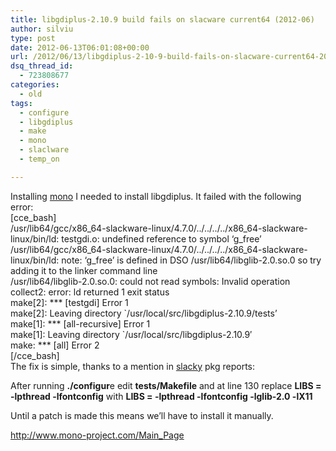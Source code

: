 ```yaml
---
title: libgdiplus-2.10.9 build fails on slacware current64 (2012-06)
author: silviu
type: post
date: 2012-06-13T06:01:08+00:00
url: /2012/06/13/libgdiplus-2-10-9-build-fails-on-slacware-current64-2012-06/
dsq_thread_id:
  - 723808677
categories:
  - old
tags:
  - configure
  - libgdiplus
  - make
  - mono
  - slaclware
  - temp_on

---
```

Installing <a href="http://www.mono-project.com/Main_Page" target="_blank" rel="noopener">mono</a> I needed to install libgdiplus. It failed with the following error:  
[cce_bash]  
/usr/lib64/gcc/x86\_64-slackware-linux/4.7.0/../../../../x86\_64-slackware-linux/bin/ld: testgdi.o: undefined reference to symbol &#8216;g_free&#8217;  
/usr/lib64/gcc/x86\_64-slackware-linux/4.7.0/../../../../x86\_64-slackware-linux/bin/ld: note: &#8216;g_free&#8217; is defined in DSO /usr/lib64/libglib-2.0.so.0 so try adding it to the linker command line  
/usr/lib64/libglib-2.0.so.0: could not read symbols: Invalid operation  
collect2: error: ld returned 1 exit status  
make[2]: \*** [testgdi] Error 1  
make[2]: Leaving directory \`/usr/local/src/libgdiplus-2.10.9/tests&#8217;  
make[1]: \*** [all-recursive] Error 1  
make[1]: Leaving directory \`/usr/local/src/libgdiplus-2.10.9&#8242;  
make: \*** [all] Error 2  
[/cce_bash]  
The fix is simple, thanks to a mention in <a href="https://www.slacky.eu/asche64/pkgreports/" target="_blank" rel="noopener">slacky</a> pkg reports:

After running **./configur**e edit **tests/Makefile** and at line 130 replace **LIBS = -lpthread -lfontconfig** with **LIBS = -lpthread -lfontconfig -lglib-2.0 -lX11**

Until a patch is made this means we&#8217;ll have to install it manually.

http://www.mono-project.com/Main_Page